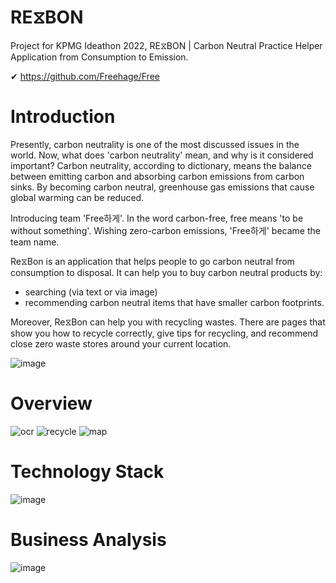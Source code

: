 # RE⧖BON
Project for KPMG Ideathon 2022, RE⧖BON | Carbon Neutral Practice Helper Application from Consumption to Emission.

✔ https://github.com/Freehage/Free

<!--소비부터 배출까지 탄소중립 실천 도우미 어플리케이션, RE⧖BORN.-->

# Introduction
<!--Purpose-->
<!--Introduction 이미지 첨부-->

Presently, carbon neutrality is one of the most discussed issues in the world. Now, what does 'carbon neutrality' mean, and why is it considered important? Carbon neutrality, according to dictionary, means the balance between emitting carbon and absorbing carbon emissions from carbon sinks. By becoming carbon neutral, greenhouse gas emissions that cause global warming can be reduced.

Introducing team 'Free하게'. In the word carbon-free, free means 'to be without something'. Wishing zero-carbon emissions, 'Free하게' became the team name.

Re⧖Bon is an application that helps people to go carbon neutral from consumption to disposal. It can help you to buy carbon neutral products by:
- searching (via text or via image)
- recommending carbon neutral items that have smaller carbon footprints.

Moreover, Re⧖Bon can help you with recycling wastes. There are pages that show you how to recycle correctly, give tips for recycling, and recommend close zero waste stores around your current location.

<!--Background, Pain Point, Solution-->
![image](https://user-images.githubusercontent.com/98610112/154824035-16cb15de-e501-4862-a0ba-78a475aeef7c.png)

# Overview
<!--주요 기술 작동 영상 첨부-->
![ocr](https://user-images.githubusercontent.com/98610112/154821023-edef7430-f659-42f2-9a4e-c8ec1c42a542.gif) 
![recycle](https://user-images.githubusercontent.com/98610112/154821049-3c976d1d-e566-4bac-bee7-96590998dce7.gif) 
![map](https://user-images.githubusercontent.com/98610112/154820919-ddbe6b8f-a3b1-4ad7-bc87-66dee9e1c018.gif) 



# Technology Stack
<!--서비스 흐름도 첨부-->
![image](https://user-images.githubusercontent.com/98610112/154822579-983a1ea8-c68f-4108-873b-fc421f3effb3.png)



# Business Analysis
![image](https://user-images.githubusercontent.com/98610112/154820610-e34b650d-048b-43dc-a593-ad4cf5bd803a.png)


<!--
**Freehage/Freehage** is a ✨ _special_ ✨ repository because its `README.md` (this file) appears on your GitHub profile.

Here are some ideas to get you started:

- 🔭 I’m currently working on ...
- 🌱 I’m currently learning ...
- 👯 I’m looking to collaborate on ...
- 🤔 I’m looking for help with ...
- 💬 Ask me about ...
- 📫 How to reach me: ...
- 😄 Pronouns: ...
- ⚡ Fun fact: ...
-->
